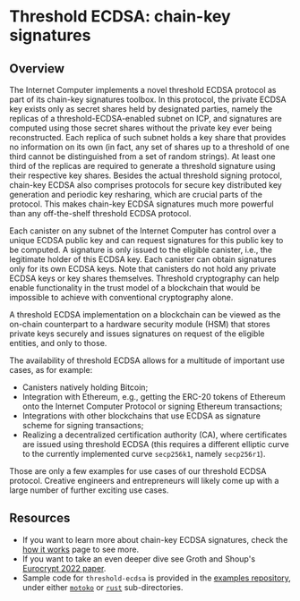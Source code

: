 # Threshold ECDSA: chain-key signatures

## Overview
The Internet Computer implements a novel threshold ECDSA protocol as part of its chain-key signatures toolbox. In this protocol, the private ECDSA key exists only as secret shares held by designated parties, namely the replicas of a threshold-ECDSA-enabled subnet on ICP, and signatures are computed using those secret shares without the private key ever being reconstructed. Each replica of such subnet holds a key share that provides no information on its own (in fact, any set of shares up to a threshold of one third cannot be distinguished from a set of random strings). At least one third of the replicas are required to generate a threshold signature using their respective key shares. Besides the actual threshold signing protocol, chain-key ECDSA also comprises protocols for secure key distributed key generation and periodic key resharing, which are crucial parts of the protocol. This makes chain-key ECDSA signatures much more powerful than any off-the-shelf threshold ECDSA protocol.

Each canister on any subnet of the Internet Computer has control over a unique ECDSA public key and can request signatures for this public key to be computed. A signature is only issued to the eligible canister, i.e., the legitimate holder of this ECDSA key. Each canister can obtain signatures only for its own ECDSA keys. Note that canisters do not hold any private ECDSA keys or key shares themselves. Threshold cryptography can help enable functionality in the trust model of a blockchain that would be impossible to achieve with conventional cryptography alone.

A threshold ECDSA implementation on a blockchain can be viewed as the on-chain counterpart to a hardware security module (HSM) that stores private keys securely and issues signatures on request of the eligible entities, and only to those.

The availability of threshold ECDSA allows for a multitude of important use cases, as for example:
-   Canisters natively holding Bitcoin;
-   Integration with Ethereum, e.g., getting the ERC-20 tokens of Ethereum onto the Internet Computer Protocol or signing Ethereum transactions;
-   Integrations with other blockchains that use ECDSA as signature scheme for signing transactions;
-   Realizing a decentralized certification authority (CA), where certificates are issued using threshold ECDSA (this requires a different elliptic curve to the currently implemented curve `secp256k1`, namely `secp256r1`).

Those are only a few examples for use cases of our threshold ECDSA protocol. Creative engineers and entrepreneurs will likely come up with a large number of further exciting use cases.

## Resources
- If you want to learn more about chain-key ECDSA signatures, check the [how it works](./t-ecdsa-how-it-works.md) page to see more. 
- If you want to take an even deeper dive see Groth and Shoup's [Eurocrypt 2022 paper](https://eprint.iacr.org/2021/1330).
- Sample code for `threshold-ecdsa` is provided in the [examples repository](https://github.com/dfinity/examples), under either [`motoko`](https://github.com/dfinity/examples/tree/master/motoko/threshold-ecdsa) or [`rust`](https://github.com/dfinity/examples/tree/master/rust/threshold-ecdsa) sub-directories. 
